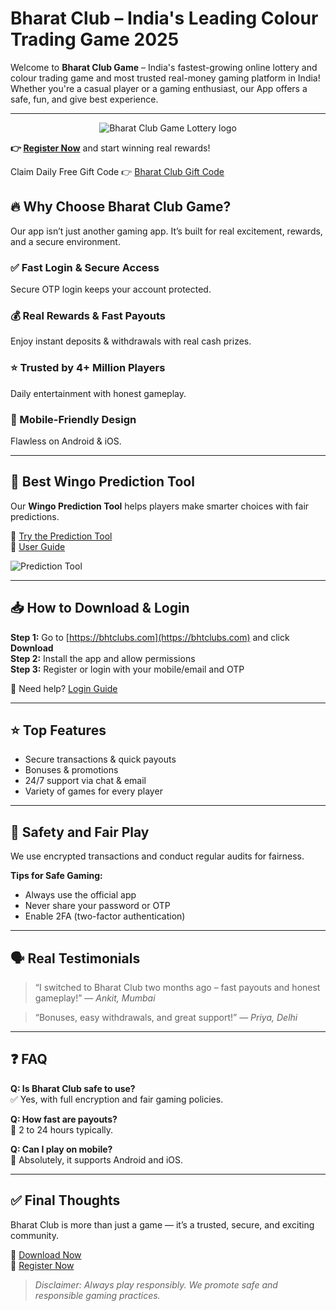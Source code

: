 # Bharat Club – India's Leading Colour Trading Game 2025

Welcome to **Bharat Club Game** – India's fastest-growing online lottery and colour trading game and most trusted real-money gaming platform in India! Whether you're a casual player or a gaming enthusiast, our App offers a safe, fun, and give best experience.

---
<p align="center">
    <img src="https://bhtclubs.com/wp-content/uploads/2025/05/photo_2025-04-21_19-55-25.webp" alt="Bharat Club Game Lottery logo" style="max-width: 100%; height: auto;">
  </a>
</p>

**👉 [Register Now](https://www.bharatclub.pro/#/register?invitationCode=831582802852)** and start winning real rewards!

Claim Daily Free Gift Code 👉 [Bharat Club Gift Code](https://t.me/JennybhtBot)

## 🔥 Why Choose Bharat Club Game?

Our app isn’t just another gaming app. It’s built for real excitement, rewards, and a secure environment.

### ✅ Fast Login & Secure Access  
Secure OTP login keeps your account protected.

### 💰 Real Rewards & Fast Payouts  
Enjoy instant deposits & withdrawals with real cash prizes.

### ⭐ Trusted by 4+ Million Players  
Daily entertainment with honest gameplay.

### 📱 Mobile-Friendly Design  
Flawless on Android & iOS.

---

## 🧠 Best Wingo Prediction Tool

Our **Wingo Prediction Tool** helps players make smarter choices with fair predictions.

🔗 [Try the Prediction Tool](https://bhtclubs.com/bht-club-wingo-color-prediction-game/)  
📘 [User Guide](https://bhtclubs.com/2025/05/05/bharat-club-prediction/)

![Prediction Tool](https://i0.wp.com/bhtclubs.com/wp-content/uploads/2025/05/Prediction-Result.webp?resize=1504%2C752&ssl=1)

---

## 📥 How to Download & Login

**Step 1:** Go to [https://bhtclubs.com](https://bhtclubs.com) and click **Download**  
**Step 2:** Install the app and allow permissions  
**Step 3:** Register or login with your mobile/email and OTP  

🔑 Need help? [Login Guide](https://bhtclubs.com/bharat-club-login/)

---

## ⭐ Top Features

- Secure transactions & quick payouts  
- Bonuses & promotions  
- 24/7 support via chat & email  
- Variety of games for every player

---

## 🔐 Safety and Fair Play

We use encrypted transactions and conduct regular audits for fairness.

**Tips for Safe Gaming:**
- Always use the official app
- Never share your password or OTP
- Enable 2FA (two-factor authentication)

---

## 🗣️ Real Testimonials

> “I switched to Bharat Club two months ago – fast payouts and honest gameplay!” — *Ankit, Mumbai*

> “Bonuses, easy withdrawals, and great support!” — *Priya, Delhi*

---

## ❓ FAQ

**Q: Is Bharat Club safe to use?**  
✅ Yes, with full encryption and fair gaming policies.

**Q: How fast are payouts?**  
💸 2 to 24 hours typically.

**Q: Can I play on mobile?**  
📱 Absolutely, it supports Android and iOS.

---

## ✅ Final Thoughts

Bharat Club is more than just a game — it’s a trusted, secure, and exciting community.

🎯 [Download Now](https://bhtclubs.com)  
📝 [Register Now](http://www.bharatclub.top/#/register?invitationCode=831582802852)

> *Disclaimer: Always play responsibly. We promote safe and responsible gaming practices.*
